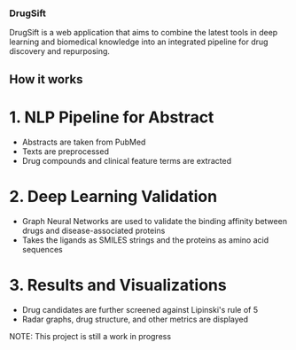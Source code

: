### DrugSift

DrugSift is a web application that aims to combine the latest tools in deep learning and biomedical knowledge into an integrated pipeline for drug discovery and repurposing.

## How it works

# 1. NLP Pipeline for Abstract
- Abstracts are taken from PubMed
- Texts are preprocessed
- Drug compounds and clinical feature terms are extracted

# 2. Deep Learning Validation
- Graph Neural Networks are used to validate the binding affinity between drugs and disease-associated proteins
- Takes the ligands as SMILES strings and the proteins as amino acid sequences

# 3. Results and Visualizations
- Drug candidates are further screened against Lipinski's rule of 5
- Radar graphs, drug structure, and other metrics are displayed

NOTE: This project is still a work in progress
